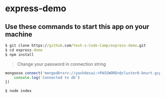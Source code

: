 # express-demo

## Use these commands to start this app on your machine

```cmd
$ git clone https://github.com/Yash-s-Code-Camp/express-demo.git
$ cd express-demo
$ npm install
```

> Change your password in connection string

```javascript
mongoose.connect('mongodb+srv://yashdesai:<PASSWORD>@cluster0-bnurt.gcp.mongodb.net/express-demo', () => {
    console.log(`Connected to db`)
})
```
```cmd
$ node index
```
